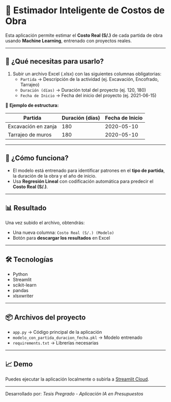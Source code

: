 
# 🧱 Estimador Inteligente de Costos de Obra

Esta aplicación permite estimar el **Costo Real (S/.)** de cada partida de obra usando **Machine Learning**, entrenado con proyectos reales.

---

## 📂 ¿Qué necesitas para usarlo?

1. Subir un archivo Excel (.xlsx) con las siguientes columnas obligatorias:
   - `Partida` → Descripción de la actividad (ej. Excavación, Encofrado, Tarrajeo)
   - `Duración (días)` → Duración total del proyecto (ej. 120, 180)
   - `Fecha de Inicio` → Fecha del inicio del proyecto (ej. 2021-06-15)

📌 **Ejemplo de estructura:**

| Partida                  | Duración (días) | Fecha de Inicio |
|--------------------------|-----------------|------------------|
| Excavación en zanja      | 180             | 2020-05-10       |
| Tarrajeo de muros        | 180             | 2020-05-10       |

---

## 🤖 ¿Cómo funciona?

- El modelo está entrenado para identificar patrones en el **tipo de partida**, la duración de la obra y el año de inicio.
- Usa **Regresión Lineal** con codificación automática para predecir el **Costo Real (S/.)**.

---

## 📊 Resultado

Una vez subido el archivo, obtendrás:
- Una nueva columna: `Costo Real (S/.) (Modelo)`
- Botón para **descargar los resultados** en Excel

---

## 🛠️ Tecnologías

- Python
- Streamlit
- scikit-learn
- pandas
- xlsxwriter

---

## 📦 Archivos del proyecto

- `app.py` → Código principal de la aplicación
- `modelo_con_partida_duracion_fecha.pkl` → Modelo entrenado
- `requirements.txt` → Librerías necesarias

---

## 📈 Demo

Puedes ejecutar la aplicación localmente o subirla a [Streamlit Cloud](https://streamlit.io/cloud).

---
Desarrollado por: *Tesis Pregrado - Aplicación IA en Presupuestos*
